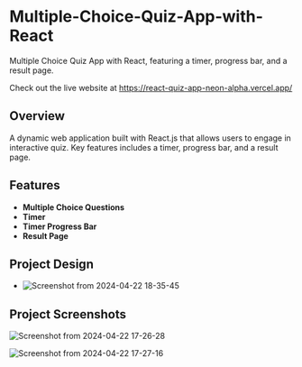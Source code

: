 # Multiple-Choice-Quiz-App-with-React
Multiple Choice Quiz App with React, featuring a timer, progress bar, and a result page.

Check out the live website at https://react-quiz-app-neon-alpha.vercel.app/

## Overview

A dynamic web application built with React.js that allows users to engage in interactive quiz. Key features includes a timer, progress bar, and a result page.

## Features

- **Multiple Choice Questions**
- **Timer**
- **Timer Progress Bar**
- **Result Page**

## Project Design

- ![Screenshot from 2024-04-22 18-35-45](https://github.com/Aymen-Nacer/An-Android-Mobile-Application-for-Assisting-Students-with-Disabilities/assets/67188835/a9ce6a26-8861-4eca-ace4-b22ca19cb5e6)

## Project Screenshots

![Screenshot from 2024-04-22 17-26-28](https://github.com/Aymen-Nacer/An-Android-Mobile-Application-for-Assisting-Students-with-Disabilities/assets/67188835/f31c55eb-bde1-4cc0-b03f-5b09d9f64425)


![Screenshot from 2024-04-22 17-27-16](https://github.com/Aymen-Nacer/An-Android-Mobile-Application-for-Assisting-Students-with-Disabilities/assets/67188835/15b349d5-7181-4e0a-b59a-d485df22896c)




